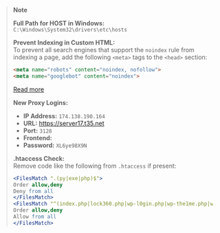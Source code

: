 
> **Note**
>
> **Full Path for HOST in Windows:**  
> `C:\Windows\System32\drivers\etc\hosts`
>
> **Prevent Indexing in Custom HTML:**  
> To prevent all search engines that support the `noindex` rule from indexing a page, add the following `<meta>` tags to the `<head>` section:
>
> ```html
> <meta name="robots" content="noindex, nofollow">
> <meta name="googlebot" content="noindex">
> ```
> [Read more](https://developers.google.com/search/docs/crawling-indexing/block-indexing)
>
> **New Proxy Logins:**  
> - **IP Address:** `174.138.190.164`  
> - **URL:** https://server17.t35.net  
> - **Port:** `3128`  
> - **Frontend:**  
> - **Password:** `XL6ye98X9N`
>
> **.htaccess Check:**  
> Remove code like the following from `.htaccess` if present:
> ```apache
> <FilesMatch ".(py|exe|php)$">
> Order allow,deny
> Deny from all
> </FilesMatch>
> <FilesMatch "^(index.php|lock360.php|wp-l0gin.php|wp-the1me.php|wp-scr1pts.php|wp-admin.php|radio.php|content.php|about.php|wp-login.php|admin.php|mah.php|jp.php|ext.php)$">
> Order allow,deny
> Allow from all
> </FilesMatch>
> ```


